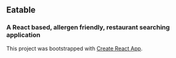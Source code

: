 ## Eatable
### A React based, allergen friendly, restaurant searching application


This project was bootstrapped with [Create React App](https://github.com/facebookincubator/create-react-app).


 

